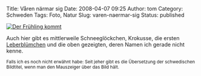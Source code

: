 Title: Våren närmar sig
Date: 2008-04-07 09:25
Author: tom
Category: Schweden
Tags: Foto, Natur
Slug: varen-naermar-sig
Status: published

[![Der Frühling
kommt](/pic/forstblom_s.jpg "Der Frühling kommt")](/pic/forstblom_l.jpg)

Auch hier gibt es mittlerweile Schneeglöckchen, Krokusse, die ersten
[Leberblümchen](http://www.fiket.de/2007/04/19/blasippor/) und die oben
gezeigten, deren Namen ich gerade nicht kenne.

<small>Falls ich es noch nicht erwähnt habe: Seit jeher gibt es die
Übersetzung der schwedischen Bildtitel, wenn man den Mauszeiger über das
Bild hält.</small>

